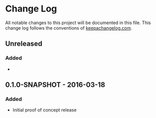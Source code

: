 # Change Log
All notable changes to this project will be documented in this file. This change log follows the conventions of [keepachangelog.com](http://keepachangelog.com/).

## Unreleased
### Added
- 

## 0.1.0-SNAPSHOT - 2016-03-18
### Added
- Initial proof of concept release
